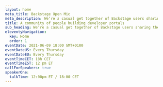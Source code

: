 ```yaml
---
layout: home
meta_title: Backstage Open Mic
meta_description: We’re a casual get together of Backstage users sharing their experiences and helping each other.
title: A community of people building developer portals
sub_heading: We’re a casual get together of Backstage users sharing their experiences and helping each other
eleventyNavigation:
  key: Home
  order: 1
eventDate: 2021-06-09 18:00 GMT+0100
eventDateUS: Every Thursday
eventDateEU: Every Thursday
eventTimeCET: 18h CET
eventTimeEST: 12 pm ET
callForSpeakers: true
speakerOne:
  talkTime: 12:00pm ET / 18:00 CET 
---
```

